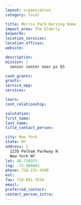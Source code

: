 ```yaml
---
layout: organization
category: local

title: Morris Park Nursing Home
impact_area: The Elderly
keywords: 
location_services: 
location_offices: 
website: 

description: 
mission: |
  senior center near ps 83

cash_grants: 
grants: 
service_opp: 
services: 

learn: 
cont_relationship: 

salutation: 
first_name: 
last_name: 
title_contact_person: 

city: New York
state: NY
address: |
  1235 Pelham Parkway N  
  New York NY 
lat: 40.710357
lng: -73.989801
phone: 718-231-4300
ext: 
fax: 718-881-3534
email: 
preferred_contact: 
contact_person_intro: 
---
```

